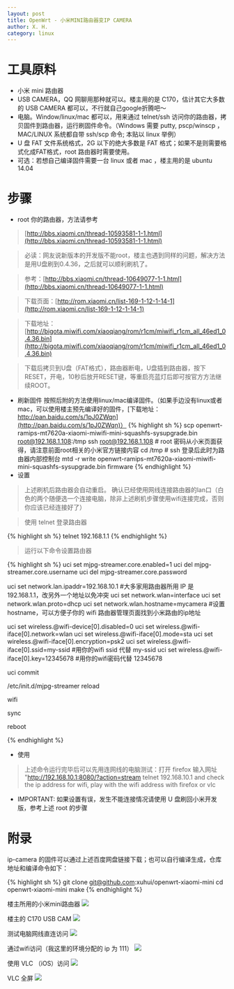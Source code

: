 ```yaml
---
layout: post
title: OpenWrt - 小米MINI路由器变IP CAMERA
author: X. H.
category: linux
---
```


# 工具原料
* 小米 mini 路由器
* USB CAMERA，QQ 网聊用那种就可以。楼主用的是 C170，估计其它大多数的 USB CAMERA 都可以，不行就自己google折腾吧～
* 电脑。Window/linux/mac 都可以，用来通过 telnet/ssh 访问你的路由器，拷贝固件到路由器，运行刷固件命令。（Windows 需要 putty, pscp/winscp ，MAC/LINUX 系统都自带 ssh/scp 命令; 本贴以 linux 举例）
* U 盘 FAT 文件系统格式，2G 以下的绝大多数是 FAT 格式；如果不是则需要格式化成FAT格式，root 路由器时需要使用。
* 可选：若想自己编译固件需要一台 linux 或者 mac ，楼主用的是 ubuntu 14.04


# 步骤
* root 你的路由器，方法请参考
> [http://bbs.xiaomi.cn/thread-10593581-1-1.html](http://bbs.xiaomi.cn/thread-10593581-1-1.html)

> 必读：网友说新版本的开发版不能root，楼主也遇到同样的问题，解决方法是用U盘刷到0.4.36，之后就可以顺利刷机了。

> 参考：[http://bbs.xiaomi.cn/thread-10649077-1-1.html](http://bbs.xiaomi.cn/thread-10649077-1-1.html)

> 下载页面：[http://rom.xiaomi.cn/list-169-1-12-1-14-1](http://rom.xiaomi.cn/list-169-1-12-1-14-1)

> 下载地址：[http://bigota.miwifi.com/xiaoqiang/rom/r1cm/miwifi_r1cm_all_46ed1_0.4.36.bin](http://bigota.miwifi.com/xiaoqiang/rom/r1cm/miwifi_r1cm_all_46ed1_0.4.36.bin)

> 下载后拷贝到U盘（FAT格式），路由器断电，U盘插到路由器，按下RESET，开电，10秒后放开RESET键，等重启亮蓝灯后即可按官方方法继续ROOT。

* 刷新固件
按照后附的方法使用linux/mac编译固件。（如果手边没有linux或者mac，可以使用楼主预先编译好的固件，[下载地址：http://pan.baidu.com/s/1pJ0ZWqn](http://pan.baidu.com/s/1pJ0ZWqn)）
{% highlight sh %}
    scp openwrt-ramips-mt7620a-xiaomi-miwifi-mini-squashfs-sysupgrade.bin root@192.168.1.108:/tmp
    ssh root@192.168.1.108  # root 密码从小米页面获得，请注意前面root相关的小米官方链接内容
    cd /tmp    # ssh 登录后此时为路由器内部控制台
    mtd -r write openwrt-ramips-mt7620a-xiaomi-miwifi-mini-squashfs-sysupgrade.bin firmware
{% endhighlight %}
* 设置

> 上述刷机后路由器会自动重启。
> 确认已经使用网线连接路由器的lan口（白色的两个随便选一个连接电脑，除非上述刷机步骤使用wifi连接完成，否则你应该已经连接好了）

> 使用 telnet 登录路由器

{% highlight sh %}
telnet 192.168.1.1
{% endhighlight %}

> 运行以下命令设置路由器

{% highlight sh %}
uci set mjpg-streamer.core.enabled=1
uci del mjpg-streamer.core.username
uci del mjpg-streamer.core.password

uci set network.lan.ipaddr=192.168.10.1         #大多家用路由器所用 IP 是 192.168.1.1，改另外一个地址以免冲突
uci set network.wlan=interface
uci set network.wlan.proto=dhcp
uci set network.wlan.hostname=mycamera          #设置hostname，可以方便子你的 wifi 路由器管理页面找到小米路由的ip地址

uci set wireless.@wifi-device[0].disabled=0
uci set wireless.@wifi-iface[0].network=wlan
uci set wireless.@wifi-iface[0].mode=sta
uci set wireless.@wifi-iface[0].encryption=psk2
uci set wireless.@wifi-iface[0].ssid=my-ssid    #用你的wifi ssid 代替 my-ssid
uci set wireless.@wifi-iface[0].key=12345678    #用你的wifi密码代替 12345678

uci commit

/etc/init.d/mjpg-streamer reload

wifi

sync

reboot

{% endhighlight %}
* 使用

> 上述命令运行完毕后可以先用连网线的电脑测试：打开 firefox 输入网址 "http://192.168.10.1:8080/?action=stream
>  telnet 192.168.10.1 and check the ip address for wifi, play with the wifi address with firefox or vlc
> 

* IMPORTANT: 如果设置有误，发生不能连接情况请使用 U 盘刷回小米开发版，参考上述 root 的步骤

# 附录

ip-camera 的固件可以通过上述百度网盘链接下载；也可以自行编译生成，仓库地址和编译命令如下：

{% highlight sh %}
git clone git@github.com:xuhui/openwrt-xiaomi-mini
cd openwrt-xiaomi-mini
make
{% endhighlight %}

楼主所用的小米mini路由器
![](/images/extra/ip-camera-01.jpg)

楼主的 C170 USB CAM
![](/images/extra/ip-camera-02.jpg)

测试电脑网线直连访问
![](/images/extra/ip-camera-03.png)

通过wifi访问（我这里的环境分配的 ip 为 111）
![](/images/extra/ip-camera-04.png)

使用 VLC （iOS）访问
![](/images/extra/ip-camera-05.jpg)

VLC 全屏
![](/images/extra/ip-camera-06.jpg)

